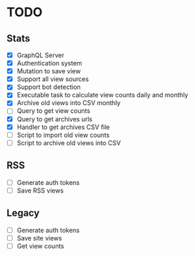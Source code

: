 # TODO

## Stats
- [x] GraphQL Server
- [x] Authentication system
- [x] Mutation to save view
- [x] Support all view sources
- [x] Support bot detection
- [x] Executable task to calculate view counts daily and monthly
- [x] Archive old views into CSV monthly
- [ ] Query to get view counts
- [x] Query to get archives urls
- [x] Handler to get archives CSV file
- [ ] Script to import old view counts 
- [ ] Script to archive old views into CSV

## RSS
- [ ] Generate auth tokens 
- [ ] Save RSS views

## Legacy
- [ ] Generate auth tokens
- [ ] Save site views
- [ ] Get view counts
